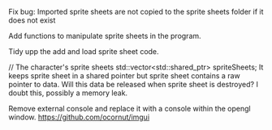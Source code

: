 Fix bug: Imported sprite sheets are not copied to the sprite sheets folder if it does not exist

Add functions to manipulate sprite sheets in the program.

Tidy upp the add and load sprite sheet code.

// The character's sprite sheets
std::vector<std::shared_ptr<SpriteSheet>> spriteSheets;
It keeps sprite sheet in a shared pointer but sprite sheet contains a raw pointer to data. Will this data be released when sprite sheet is destroyed? I doubt this, possibly a memory leak.

Remove external console and replace it with a console within the opengl window. https://github.com/ocornut/imgui
